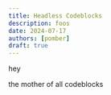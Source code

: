 ```yaml
---
title: Headless Codeblocks
description: foos
date: 2024-07-17
authors: [pomber]
draft: true
---
```


hey

the mother of all codeblocks

